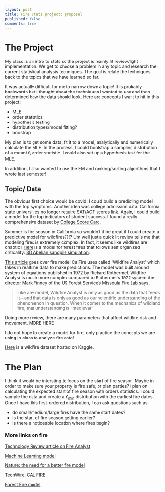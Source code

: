 ```yaml
---
layout: post
title: Fire stats project: proposal
published: false
comments: true
---
```


# The Project
My class is an intro to stats so the project is mainly lit review/light implementation. We get to choose a problem in any topic and research the current statistical analysis techniques. The goal is relate the techniques back to the topics that we have learned so far.

It was actually difficult for me to narrow down a topic! It is probably backwards but I thought about the techniques I wanted to use and then determined how the data should look. Here are concepts I want to hit in this project:
- MLE
- order statistics
- hypothesis testing
- distribution types/model fitting?
- boostrap

My plan is to get some data, fit it to a model, analytically and numerically calculate the MLE. In the process, I could bootstrap a sampling distribution of a mean/$Y_i$ order statistic. I could also set up a hypothesis test for the MLE.

In addition, I also wanted to use the EM and ranking/sorting algorithms that I wrote last semester!

## Topic/ Data
The obvious first choice would be covid: I could build a predicting model with the top symptoms. Another idea was college admission data: California state universities no longer require SAT/ACT scores [link](https://www.forbes.com/sites/michaeltnietzel/2022/03/24/california-state-university-ends-use-of-sat-act-for-undergraduate-admissions/). Again, I could build a model for the top indicators of student success. I found a really comprehensive dataset by [College Score Card](https://collegescorecard.ed.gov/data).

Summer is fire season in California so wouldn't it be great if I could create a predictive model for wildfires??!? Um well just a quick lit review tells me that modeling fires is extremely complex. In fact, it seems like wildfires are chaotic? [Here](https://socsim.readthedocs.io/en/latest/ForestFire.html) is a model for forest fires that follows self organized criticality: [3D Abelian sandpile simulation](https://www.youtube.com/watch?v=ZcbrIJRfsDw).

[This article](https://www.technologyreview.com/2021/01/18/1016215/complex-math-fire-modeling-future-california-forests/) goes over  fire model CalFire uses called 'Wildfire Analyst' which takes in realtime data to make predictions. The model was built around system of equations published in 1972 by Richard Rothermel. Wildfire Analyst is much more complex compared to Rothermel's 1972 system the director Mark Finney of the US Forest Service’s Missoula Fire Lab says,

> Like any model, Wildfire Analyst is only as good as the data that feeds it—and that data is only as good as our scientific understanding of the phenomenon in question. When it comes to the mechanics of wildland fire, that understanding is “medieval”

Doing more review, there are many parameters that affect wildfire risk and movement. MORE HERE

I do not hope to create a model for fire, only practice the concepts we are using in class to analyze fire data!

[Here](https://www.kaggle.com/datasets/rtatman/188-million-us-wildfires) is a wildfire dataset hosted on Kaggle.

# The Plan

I think it would be intersting to focus on the start of fire season. Maybe in order to make sure your property is fire safe, or plan parties? I plan on calculating the expected start of fire season with orders statistics. I could sample the data and create a $Y_{min}$ distribution with the earliest fire dates. Once I have this first-ordered distribution, I can ask questions such as

- do small/medium/large fires have the same start dates?
- is the start of fire season getting earlier?
- is there a noticeable location where fires begin?

### More links on fire

[Technology Review article on Fire Analyst](https://www.technologyreview.com/2021/01/18/1016215/complex-math-fire-modeling-future-california-forests/)

[Machine Learning model](https://www.upi.com/Science_News/2021/11/03/model-predicts-wildfire-probability-study/8151635961896/)

[Nature: the need for a better fire model](https://www.nature.com/articles/d41586-018-06090-0)

[TechWire: CAL FIRE ](https://www.techwire.net/news/cal-fire-uses-new-modeling-tech-to-outflank-wildfires.html)

[Forest Fire model](https://archive.ics.uci.edu/ml/datasets/forest+fires)
